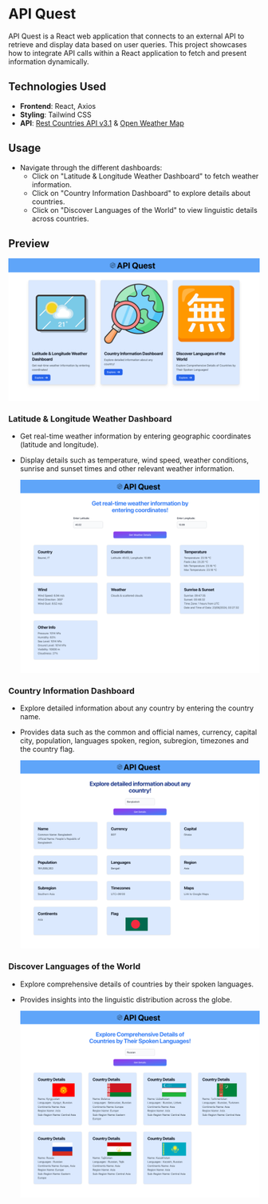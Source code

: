 # API Quest

API Quest is a React web application that connects to an external API to retrieve and display data based on user queries. This project showcases how to integrate API calls within a React application to fetch and present information dynamically.

## Technologies Used

- **Frontend**: React, Axios
- **Styling**: Tailwind CSS
- **API**: [Rest Countries API v3.1](https://restcountries.com/) & [Open Weather Map](https://openweathermap.org/)

## Usage

- Navigate through the different dashboards:
  - Click on "Latitude & Longitude Weather Dashboard" to fetch weather information.
  - Click on "Country Information Dashboard" to explore details about countries.
  - Click on "Discover Languages of the World" to view linguistic details across countries.
 
## Preview

  ![home](screenshot/ss01.png)

  
### Latitude & Longitude Weather Dashboard

- Get real-time weather information by entering geographic coordinates (latitude and longitude).
- Display details such as temperature, wind speed, weather conditions, sunrise and sunset times and other relevant weather information.

  
  ![home](screenshot/ss02.png)


### Country Information Dashboard

- Explore detailed information about any country by entering the country name.
- Provides data such as the common and official names, currency, capital city, population, languages spoken, region, subregion, timezones and the country flag.

  
  ![home](screenshot/ss03.png)


### Discover Languages of the World

- Explore comprehensive details of countries by their spoken languages.
- Provides insights into the linguistic distribution across the globe.

  
  ![home](screenshot/ss04.png)
